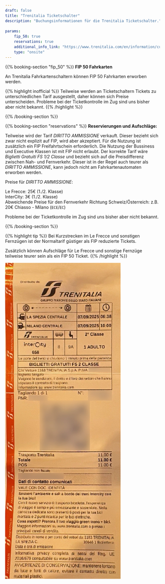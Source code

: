 ```yaml
---
draft: false
title: "Trenitalia Ticketschalter"
description: "Buchungsinformationen für die Trenitalia Ticketschalter."

params:
    fip_50: true
    reservations: true
    additional_info_link: "https://www.trenitalia.com/en/information/customer-service-offices.html"
    type: "onsite"
---
```


{{% booking-section "fip_50" %}}
**FIP 50 Fahrkarten**

An Trenitalia Fahrkartenschaltern können FIP 50 Fahrkarten erworben werden.

{{% highlight inofficial %}}
Teilweise werden an Ticketschaltern Tickets zu unterschiedlichen Tarif ausgestellt, daher können sich Preise unterscheiden. Probleme bei der Ticketkontrolle im Zug sind uns bisher aber nicht bekannt.
{{% /highlight %}}

{{% /booking-section %}}

{{% booking-section "reservations" %}}
**Reservierungen und Aufschläge:**

Teilweise wird der Tarif _DIRITTO AMMISSIONE_ verkauft. Dieser bezieht sich zwar nicht explizit auf FIP, wird aber akzeptiert. Für die Nutzung ist zusätzlich ein FIP Freifahrtschein erforderlich. Die Nutzung der Bussiness und Executive Klassen ist mit FIP nicht erlaubt. Der korrekte Tarif wäre _Biglietti Gratuiti FS 1/2 Classe_ und bezieht sich auf die Preisdifferenz zwischen Nah- und Fernverkehr. Dieser ist in der Regel auch teurer als _DIRITTO AMMISSIONE_, kann jedoch nicht am Fahrkartenautomaten erworben werden.

Preise für _DIRITTO AMMISSIONE_:

Le Frecce: 25€ (1./2. Klasse) \
InterCity: 3€ (1./2. Klasse) \
Abweichende Preise für den Fernverkehr Richtung Schweiz/Österreich: z.B. 20€ Chiasso - Milano (`ECE`/`EC`)

Probleme bei der Ticketkontrolle im Zug sind uns bisher aber nicht bekannt.

{{% /booking-section %}}

{{% highlight tip %}}
Bei Kurzstrecken im Le Frecce und sonstigen Fernzügen ist der Normaltarif güstiger als FIP reduzierte Tickets.

Zusätzlich können Aufschläge für Le Frecce und sonstige Fernzüge teilweise teurer sein als ein FIP 50 Ticket.
{{% /highlight %}}

![Biglietti Gratuiti](bigliettigratuiti.webp)
